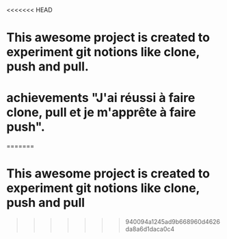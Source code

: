<<<<<<< HEAD
# This awesome project is created to experiment git notions like clone, push and pull.
# achievements "J'ai réussi à faire clone, pull et je m'apprête à faire push".
=======
# This awesome project is created to experiment git notions like clone, push and pull
>>>>>>> 940094a1245ad9b668960d4626da8a6d1daca0c4
